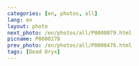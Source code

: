 ```yaml
---
categories: [en, photos, all]
lang: en
layout: photo
next_photo: /en/photos/all/P0000079.html
picname: P0000278
prev_photo: /en/photos/all/P0000476.html
tags: [Dead Oryx]
---
```

